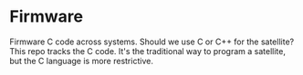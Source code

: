 # Firmware
Firmware C code across systems. Should we use C or C++ for the satellite? This repo tracks the C code. It's the traditional way to program a satellite, but the C language is more restrictive.
